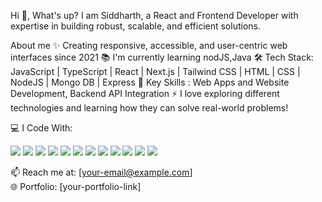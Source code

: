 Hi 👋, What's up?
I am Siddharth, a React and Frontend Developer with expertise in building robust, scalable, and efficient solutions.

About me
✨ Creating responsive, accessible, and user-centric web interfaces since 2021
📚 I'm currently learning nodJS,Java
🛠️ Tech Stack: JavaScript | TypeScript | React | Next.js | Tailwind CSS | HTML | CSS | NodeJS | Mongo DB | Express
🎲 Key Skills : Web Apps and Website Development, Backend API Integration
⚡  I love exploring different technologies and learning how they can solve real-world problems!

💻 I Code With:
<p>
  <img src="https://img.shields.io/badge/HTML5-E34F26?style=flat&logo=html5&logoColor=white" />
  <img src="https://img.shields.io/badge/CSS3-1572B6?style=flat&logo=css3&logoColor=white" />
  <img src="https://img.shields.io/badge/JavaScript-F7DF1E?style=flat&logo=javascript&logoColor=black" />
  <img src="https://img.shields.io/badge/React-61DAFB?style=flat&logo=react&logoColor=black" />
  <img src="https://img.shields.io/badge/Redux-764ABC?style=flat&logo=redux&logoColor=white" />
  <img src="https://img.shields.io/badge/Node.js-339933?style=flat&logo=node.js&logoColor=white" />
  <img src="https://img.shields.io/badge/Express.js-000000?style=flat&logo=express&logoColor=white" />
  <img src="https://img.shields.io/badge/MongoDB-47A248?style=flat&logo=mongodb&logoColor=white" />
  <img src="https://img.shields.io/badge/MySQL-4479A1?style=flat&logo=mysql&logoColor=white" />
  <img src="https://img.shields.io/badge/Java-007396?style=flat&logo=java&logoColor=white" />
  <img src="https://img.shields.io/badge/SpringBoot-6DB33F?style=flat&logo=spring-boot&logoColor=white" />
  <img src="https://img.shields.io/badge/Git-F05032?style=flat&logo=git&logoColor=white" />
</p>

📫 Reach me at: [your-email@example.com]  
🌐 Portfolio: [your-portfolio-link]
